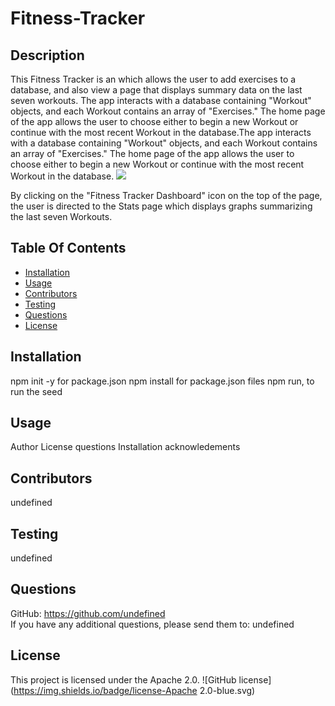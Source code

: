 # Fitness-Tracker

## Description

This Fitness Tracker is an which allows the user to add exercises to a database, and also view a page that displays summary data on the last seven workouts. The app interacts with a database containing "Workout" objects, and each Workout contains an array of "Exercises." The home page of the app allows the user to choose either to begin a new Workout or continue with the most recent Workout in the database.The app interacts with a database containing "Workout" objects, and each Workout contains an array of "Exercises." The home page of the app allows the user to choose either to begin a new Workout or continue with the most recent Workout in the database.
<img src ="./images/Dashboard.PNG"/>

By clicking on the "Fitness Tracker Dashboard" icon on the top of the page, the user is directed to the Stats page which displays graphs summarizing the last seven Workouts.

## Table Of Contents

- [Installation](#Installation)
- [Usage](#Usage)
- [Contributors](#Contributors)
- [Testing](#Testing)
- [Questions](#Questions)
- [License](#License)

## Installation

npm init -y for package.json
npm install for package.json files
npm run, to run the seed

## Usage

Author
License
questions
Installation
acknowledements

## Contributors

undefined

## Testing

undefined

## Questions

GitHub: https://github.com/undefined  
If you have any additional questions, please send them to: undefined

## License

This project is licensed under the Apache 2.0.
![GitHub license](https://img.shields.io/badge/license-Apache 2.0-blue.svg)
